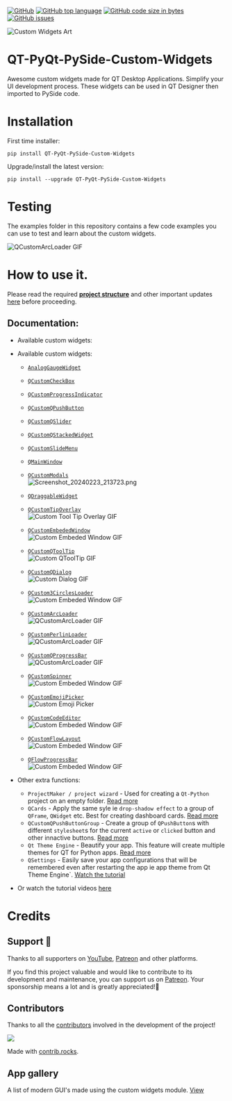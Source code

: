 
[![GitHub](https://img.shields.io/github/license/KhamisiKibet/QT-PyQt-PySide-Custom-Widgets?logo=Github)](https://github.com/KhamisiKibet/QT-PyQt-PySide-Custom-Widgets/blob/master/LICENSE) [![GitHub top language](https://img.shields.io/github/languages/top/KhamisiKibet/QT-PyQt-PySide-Custom-Widgets?logo=github)](https://github.com/KhamisiKibet/QT-PyQt-PySide-Custom-Widgets) [![GitHub code size in bytes](https://img.shields.io/github/languages/code-size/KhamisiKibet/QT-PyQt-PySide-Custom-Widgets?logo=github)](https://github.com/KhamisiKibet/QT-PyQt-PySide-Custom-Widgets) [![GitHub issues](https://img.shields.io/github/issues/KhamisiKibet/QT-PyQt-PySide-Custom-Widgets?logo=github)](https://github.com/KhamisiKibet/QT-PyQt-PySide-Custom-Widgets/issues)

![Custom Widgets Art](https://github.com/KhamisiKibet/docs-QT-PyQt-PySide-Custom-Widgets/blob/main/images/custom_widgets_art.png?raw=true)

# QT-PyQt-PySide-Custom-Widgets
Awesome custom widgets made for QT Desktop Applications. Simplify your UI development process. These widgets can be used in QT Designer then imported to PySide code.

# Installation 
First time installer:
```
pip install QT-PyQt-PySide-Custom-Widgets
```

Upgrade/install the latest version:
```
pip install --upgrade QT-PyQt-PySide-Custom-Widgets
```

# Testing
The examples folder in this repository contains a few code examples you can use to test and learn about the custom widgets.

![QCustomArcLoader GIF](https://github.com/KhamisiKibet/Docs-QT-PyQt-PySide-Custom-Widgets/raw/main/images/custom-perlin-loader.gif)

# How to use it.

Please read the required [**project structure**](https://khamisikibet.github.io/Docs-QT-PyQt-PySide-Custom-Widgets/docs/new-features#version-069) and other important updates [here](https://khamisikibet.github.io/Docs-QT-PyQt-PySide-Custom-Widgets/docs/new-features) before proceeding.

## Documentation:

- Available custom widgets:
   
- Available custom widgets:
    - [`AnalogGaugeWidget`](https://khamisikibet.github.io/Docs-QT-PyQt-PySide-Custom-Widgets/docs/widgets/custom-analog-gauge)
    - [`QCustomCheckBox`](https://khamisikibet.github.io/Docs-QT-PyQt-PySide-Custom-Widgets/docs/widgets/custom-qcheckbox)
    - [`QCustomProgressIndicator`](https://khamisikibet.github.io/Docs-QT-PyQt-PySide-Custom-Widgets/docs/widgets/custom-progress-bar)
    - [`QCustomQPushButton`](https://khamisikibet.github.io/Docs-QT-PyQt-PySide-Custom-Widgets/docs/widgets/custom-qpushbutton)
    - [`QCustomQSlider`](https://khamisikibet.github.io/Docs-QT-PyQt-PySide-Custom-Widgets/docs/widgets/custom-qslider)
    - [`QCustomQStackedWidget`](https://khamisikibet.github.io/Docs-QT-PyQt-PySide-Custom-Widgets/docs/widgets/custom-qstacked-widgets)
    - [`QCustomSlideMenu`](https://khamisikibet.github.io/Docs-QT-PyQt-PySide-Custom-Widgets/docs/widgets/custom-slide-menu-widgets)
    - [`QMainWindow`](https://khamisikibet.github.io/Docs-QT-PyQt-PySide-Custom-Widgets/docs/widgets/custom-qmainwindow)
    
    - [`QCustomModals`](https://khamisikibet.github.io/Docs-QT-PyQt-PySide-Custom-Widgets/docs/widgets/custom-modals)<br>
    ![Screenshot_20240223_213723.png](https://www.dropbox.com/scl/fi/2q34mj8hdg6xymu6ctoyb/Screenshot_20240223_213723.png?rlkey=5bu7vo89jyohloui5rlqld5da&dl=0&raw=1)

    - [`QDraggableWidget`](https://khamisikibet.github.io/Docs-QT-PyQt-PySide-Custom-Widgets/docs/widgets/qdragable-widgets)

    - [`QCustomTipOverlay`](https://khamisikibet.github.io/Docs-QT-PyQt-PySide-Custom-Widgets/docs/widgets/custom-tip-overlay)<br>
    ![Custom Tool Tip Overlay GIF](https://github.com/KhamisiKibet/Docs-QT-PyQt-PySide-Custom-Widgets/raw/main/images/custom-tool-tip-overlay.gif)

    - [`QCustomEmbededWindow`](https://khamisikibet.github.io/Docs-QT-PyQt-PySide-Custom-Widgets/docs/widgets/custom-embeded-window)<br>
    ![Custom Embeded Window GIF](https://github.com/KhamisiKibet/Docs-QT-PyQt-PySide-Custom-Widgets/raw/main/images/custom-embeded-window.gif)

    - [`QCustomQToolTip`](https://khamisikibet.github.io/Docs-QT-PyQt-PySide-Custom-Widgets/docs/widgets/custom-qtooltip)<br>
    ![Custom QToolTip GIF](https://github.com/KhamisiKibet/Docs-QT-PyQt-PySide-Custom-Widgets/raw/main/images/custom-qtooltip.gif)

    - [`QCustomQDialog`](https://khamisikibet.github.io/Docs-QT-PyQt-PySide-Custom-Widgets/docs/widgets/custom-qdialog)<br>
    ![Custom Dialog GIF](https://github.com/KhamisiKibet/Docs-QT-PyQt-PySide-Custom-Widgets/raw/main/images/custom-dialog.gif)

    - [`QCustom3CirclesLoader`](https://khamisikibet.github.io/Docs-QT-PyQt-PySide-Custom-Widgets/docs/widgets/custom-3-circles-loader)<br>
    ![Custom Embeded Window GIF](https://github.com/KhamisiKibet/Docs-QT-PyQt-PySide-Custom-Widgets/raw/main/images/custom-3-circles-loader.gif)

    - [`QCustomArcLoader`](https://khamisikibet.github.io/Docs-QT-PyQt-PySide-Custom-Widgets/docs/widgets/custom-arc-loader)<br>
    ![QCustomArcLoader GIF](https://github.com/KhamisiKibet/Docs-QT-PyQt-PySide-Custom-Widgets/raw/main/images/custom-arc-loader.gif)

    - [`QCustomPerlinLoader`](https://khamisikibet.github.io/Docs-QT-PyQt-PySide-Custom-Widgets/docs/widgets/custom-perlin-loader)<br>
    ![QCustomArcLoader GIF](https://github.com/KhamisiKibet/Docs-QT-PyQt-PySide-Custom-Widgets/raw/main/images/custom-perlin-loader.gif)

    - [`QCustomQProgressBar`](https://khamisikibet.github.io/Docs-QT-PyQt-PySide-Custom-Widgets/docs/widgets/custom-qprogressbar)<br>
    ![QCustomArcLoader GIF](https://github.com/KhamisiKibet/Docs-QT-PyQt-PySide-Custom-Widgets/raw/main/images/custom-qprogressbar.gif)

    - [`QCustomSpinner`](https://khamisikibet.github.io/Docs-QT-PyQt-PySide-Custom-Widgets/docs/widgets/custom-spinner)<br>
    ![Custom Embeded Window GIF](https://github.com/KhamisiKibet/Docs-QT-PyQt-PySide-Custom-Widgets/raw/main/images/custom-spinner.gif)

    - [`QCustomEmojiPicker`](https://khamisikibet.github.io/Docs-QT-PyQt-PySide-Custom-Widgets/docs/widgets/custom-emoji-picker)<br>
    ![Custom Emoji Picker](https://github.com/KhamisiKibet/Docs-QT-PyQt-PySide-Custom-Widgets/raw/main/images/custom-emoji-picker.gif)

    - [`QCustomCodeEditor`](https://khamisikibet.github.io/Docs-QT-PyQt-PySide-Custom-Widgets/docs/widgets/custom-code-editor)<br>
    ![Custom Embeded Window GIF](https://github.com/KhamisiKibet/Docs-QT-PyQt-PySide-Custom-Widgets/raw/main/images/custom-code-editor.gif)

    - [`QCustomFlowLayout`](https://khamisikibet.github.io/Docs-QT-PyQt-PySide-Custom-Widgets/docs/widgets/custom-flow-layout)<br>
    ![Custom Embeded Window GIF](https://github.com/KhamisiKibet/Docs-QT-PyQt-PySide-Custom-Widgets/raw/main/images/custom-flow-layout.gif)

    - [`QFlowProgressBar`](https://khamisikibet.github.io/Docs-QT-PyQt-PySide-Custom-Widgets/docs/widgets/flow-progress-bar)<br>
    ![Custom Embeded Window GIF](https://github.com/KhamisiKibet/Docs-QT-PyQt-PySide-Custom-Widgets/raw/main/images/flow-progress-bar.gif)


- Other extra functions:
    - `ProjectMaker / project wizard` - Used for creating a `Qt-Python` project on an empty folder. [Read more](https://khamisikibet.github.io/Docs-QT-PyQt-PySide-Custom-Widgets/docs/other-functions/project-maker)
    - `QCards` - Apply the same syle ie `drop-shadow effect` to a group of `QFrame`, `QWidget` etc. Best for creating dashboard cards. [Read more](https://khamisikibet.github.io/Docs-QT-PyQt-PySide-Custom-Widgets/docs/other-functions/qt-cards)
    - `QCustomQPushButtonGroup` - Create a group of `QPushButton`s with different `stylesheet`s for the current `active` or `clicked` button and other innactive buttons. [Read more](https://khamisikibet.github.io/Docs-QT-PyQt-PySide-Custom-Widgets/docs/other-functions/qpushbutton-group)
    - `Qt Theme Engine` - Beautify your app. This feature will create multiple themes for QT for Python apps. [Read more](https://khamisikibet.github.io/Docs-QT-PyQt-PySide-Custom-Widgets/docs/other-functions/qt-theme-engine)
    - `QSettings` - Easily save your app configurations that will be remembered even after restarting the app ie app theme from Qt Theme Engine`. [Watch the tutorial](https://youtu.be/mkBwInKhBsA)


- Or watch the tutorial videos [here](https://www.youtube.com/watch?v=21Qt9p_F7Ts&list=PLJ8t3BKaQLhPKj9Mx08WAwvz7TGskefbK)

# Credits

## Support 💖

Thanks to all supporters on [YouTube](https://youtube.com/spinntv), [Patreon](https://www.patreon.com/spinntv) and other platforms.

If you find this project valuable and would like to contribute to its development and maintenance, you can support us on [Patreon](https://www.patreon.com/spinntv). Your sponsorship means a lot and is greatly appreciated!💖

## Contributors
Thanks to all the [contributors](https://khamisikibet.github.io/Docs-QT-PyQt-PySide-Custom-Widgets/docs/contributors) involved in the development of the project!

<a href="https://github.com/KhamisiKibet/QT-PyQt-PySide-Custom-Widgets/graphs/contributors">
  <img src="https://contrib.rocks/image?repo=KhamisiKibet/QT-PyQt-PySide-Custom-Widgets" />
</a>

Made with [contrib.rocks](https://contrib.rocks).

## App gallery
A list of modern GUI's made using the custom widgets module. [View](https://khamisikibet.github.io/Docs-QT-PyQt-PySide-Custom-Widgets/docs/gallery)

[//]: # (These are reference links used in the body of this note and get stripped out when the markdown processor does its job. There is no need to format nicely because it shouldn't be seen. Thanks SO - http://stackoverflow.com/questions/4823468/store-comments-in-markdown-syntax)

   [dill]: <https://github.com/joemccann/dillinger>
   [git-repo-url]: <https://github.com/joemccann/dillinger.git>
   [john gruber]: <http://daringfireball.net>
   [df1]: <http://daringfireball.net/projects/markdown/>
   [markdown-it]: <https://github.com/markdown-it/markdown-it>
   [Ace Editor]: <http://ace.ajax.org>
   [node.js]: <http://nodejs.org>
   [Twitter Bootstrap]: <http://twitter.github.com/bootstrap/>
   [jQuery]: <http://jquery.com>
   [@tjholowaychuk]: <http://twitter.com/tjholowaychuk>
   [express]: <http://expressjs.com>
   [AngularJS]: <http://angularjs.org>
   [Gulp]: <http://gulpjs.com>

   [PlDb]: <https://github.com/joemccann/dillinger/tree/master/plugins/dropbox/README.md>
   [PlGh]: <https://github.com/joemccann/dillinger/tree/master/plugins/github/README.md>
   [PlGd]: <https://github.com/joemccann/dillinger/tree/master/plugins/googledrive/README.md>
   [PlOd]: <https://github.com/joemccann/dillinger/tree/master/plugins/onedrive/README.md>
   [PlMe]: <https://github.com/joemccann/dillinger/tree/master/plugins/medium/README.md>
   [PlGa]: <https://github.com/RahulHP/dillinger/blob/master/plugins/googleanalytics/README.md>
